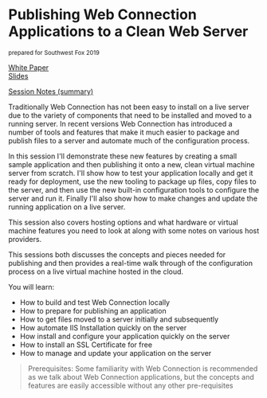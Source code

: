 # Publishing Web Connection Applications to a Clean Web Server

<small>prepared for Southwest Fox 2019</small>

[White Paper](https://github.com/RickStrahl/SWFOX2019_WebConnectionDeployment/blob/master/Markdown/Strahl_WebConnectionDeploymentAndConfiguration.md)  
[Slides](https://github.com/RickStrahl/SWFOX2019_WebConnectionDeployment/raw/master/Strahl_Strahl_WebConnectionDeploymentAndConfiguration.pptx)

[Session Notes (summary)](Deployment-Notes.md)

Traditionally Web Connection has not been easy to install on a live server due to the variety of components that need to be installed and moved to a running server. In recent versions Web Connection has introduced a number of tools and features that make it much easier to package and publish files to a server and automate much of the configuration process.

In this session I'll demonstrate these new features by creating a small sample application and then publishing it onto a new, clean virtual machine server from scratch. I'll show how to test your application locally and get it ready for deployment, use the new tooling to package up files, copy files to the server, and then use the new built-in configuration tools to configure the server and run it. Finally I'll also show how to make changes and update the running application on a live server.

This session also covers hosting options and what hardware or virtual machine features you need to look at along with some notes on various host providers.

This sessions both discusses the concepts and pieces needed for publishing and then provides a real-time walk through of the configuration process on a live virtual machine hosted in the cloud.

You will learn:

* How to build and test Web Connection locally
* How to prepare for publishing an application
* How to get files moved to a server initially and subsequently
* How automate IIS Installation quickly on the server
* How install and configure your application quickly on the server
* How to install an SSL Certificate for free
* How to manage and update your application on the server

> Prerequisites: Some familiarity with Web Connection is recommended as we talk about Web Connection applications, but the concepts and features are easily accessible without any other pre-requisites

